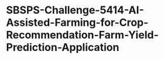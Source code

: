 # SBSPS-Challenge-5414-AI-Assisted-Farming-for-Crop-Recommendation-Farm-Yield-Prediction-Application
